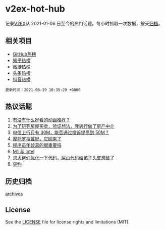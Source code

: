 # v2ex-hot-hub

 记录[V2EX](https://www.v2ex.com/)从 2021-01-06 日至今的热门话题。每小时抓取一次数据，按天[归档](archives)。
 
 ## 相关项目

- [GitHub热榜](https://github.com/lonnyzhang423/github-hot-hub)
- [知乎热榜](https://github.com/lonnyzhang423/zhihu-hot-hub)
- [微博热榜](https://github.com/lonnyzhang423/weibo-hot-hub)
- [头条热榜](https://github.com/lonnyzhang423/toutiao-hot-hub)
- [抖音热榜](https://github.com/lonnyzhang423/douyin-hot-hub)


 `更新时间：2021-06-19 10:35:29 +0800`

## 热议话题

1. [有没有什么好看的动画推荐？](https://www.v2ex.com/t/784224)
1. [为了研究房屋买卖，验证想法，我转行做了房产中介](https://www.v2ex.com/t/784160)
1. [电信上行只有 30M，能否通过投诉提高到 50M？](https://www.v2ex.com/t/784169)
1. [摩托罗拉戴妃，它回来了](https://www.v2ex.com/t/784241)
1. [程序员年龄真的很重要吗](https://www.v2ex.com/t/784313)
1. [M1 与 Intel](https://www.v2ex.com/t/784283)
1. [求大佬们优化一下代码，屎山代码给孩子头皮想破了](https://www.v2ex.com/t/784284)
1. [爽约](https://www.v2ex.com/t/784298)

## 历史归档

[archives](archives)

## License

See the [LICENSE](LICENSE) file for license rights and limitations (MIT).
